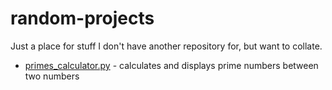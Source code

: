 # random-projects
Just a place for stuff I don't have another repository for, but want to collate.

* [primes_calculator.py](/primes_calculator.py) - calculates and displays prime numbers between two numbers
